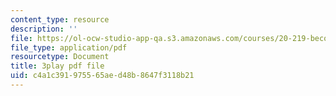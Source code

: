 ```yaml
---
content_type: resource
description: ''
file: https://ol-ocw-studio-app-qa.s3.amazonaws.com/courses/20-219-becoming-the-next-bill-nye-writing-and-hosting-the-educational-show-january-iap-2015/c4a1c391975565aed48b8647f3118b21_02NyrrxEGqM.pdf
file_type: application/pdf
resourcetype: Document
title: 3play pdf file
uid: c4a1c391-9755-65ae-d48b-8647f3118b21
---
```


